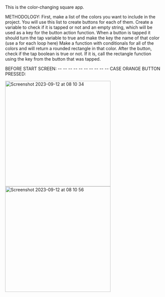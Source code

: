 This is the color-changing square app.


METHODOLOGY:
First, make a list of the colors you want to include in the project. You will use this list to create buttons for each of them. Create a variable to check if it is tapped or not and an empty 
string, which will be used as a key for the button action function. When a button is tapped it should turn the tap variable to true and make the key the name of that color (use a for each loop here)
Make a function with conditionals for all of the colors and will return a rounded rectangle in that color. After the button, check if the tap boolean is true or not. If it is, call the rectangle 
function using the key from the button that was tapped.


BEFORE START SCREEN:                             -- -- -- -- -- -- -- -- -- --                                       CASE ORANGE BUTTON PRESSED:


<img width="340" alt="Screenshot 2023-09-12 at 08 10 34" src="https://github.com/cdolu/csp/assets/112435811/1bb5527e-6ee7-416f-8fda-574936bd0170"><img width="340" alt="Screenshot 2023-09-12 at 08 10 56" src="https://github.com/cdolu/csp/assets/112435811/cccb36c9-c931-4212-bb56-7f65e40c1580">
